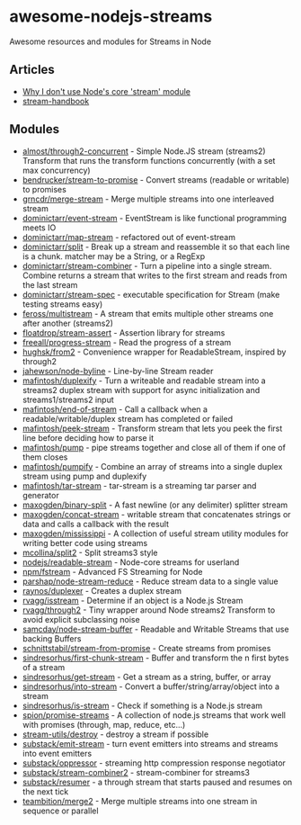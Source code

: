 # awesome-nodejs-streams
Awesome resources and modules for Streams in Node

## Articles

- [Why I don't use Node's core 'stream' module](https://r.va.gg/2014/06/why-i-dont-use-nodes-core-stream-module.html)
- [stream-handbook](https://github.com/substack/stream-handbook)

## Modules

- [almost/through2-concurrent](https://github.com/almost/through2-concurrent) - Simple Node.JS stream (streams2) Transform that runs the transform functions concurrently (with a set max concurrency)
- [bendrucker/stream-to-promise](https://github.com/bendrucker/stream-to-promise) - Convert streams (readable or writable) to promises
- [grncdr/merge-stream](https://github.com/grncdr/merge-stream) - Merge multiple streams into one interleaved stream
- [dominictarr/event-stream](https://github.com/dominictarr/event-stream) - EventStream is like functional programming meets IO
- [dominictarr/map-stream](https://github.com/dominictarr/map-stream) - refactored out of event-stream
- [dominictarr/split](https://github.com/dominictarr/split) - Break up a stream and reassemble it so that each line is a chunk. matcher may be a String, or a RegExp
- [dominictarr/stream-combiner](https://github.com/dominictarr/stream-combiner) - Turn a pipeline into a single stream. Combine returns a stream that writes to the first stream and reads from the last stream
- [dominictarr/stream-spec](https://github.com/dominictarr/stream-spec) - executable specification for Stream (make testing streams easy)
- [feross/multistream](https://github.com/feross/multistream) - A stream that emits multiple other streams one after another (streams2)
- [floatdrop/stream-assert](https://github.com/floatdrop/stream-assert) - Assertion library for streams
- [freeall/progress-stream](https://github.com/freeall/progress-stream) - Read the progress of a stream
- [hughsk/from2](https://github.com/hughsk/from2) - Convenience wrapper for ReadableStream, inspired by through2
- [jahewson/node-byline](https://github.com/jahewson/node-byline) - Line-by-line Stream reader
- [mafintosh/duplexify](https://github.com/mafintosh/duplexify) - Turn a writeable and readable stream into a streams2 duplex stream with support for async initialization and streams1/streams2 input
- [mafintosh/end-of-stream](https://github.com/mafintosh/end-of-stream) - Call a callback when a readable/writable/duplex stream has completed or failed
- [mafintosh/peek-stream](https://github.com/mafintosh/peek-stream) - Transform stream that lets you peek the first line before deciding how to parse it
- [mafintosh/pump](https://github.com/mafintosh/pump) - pipe streams together and close all of them if one of them closes
- [mafintosh/pumpify](https://github.com/) - Combine an array of streams into a single duplex stream using pump and duplexify
- [mafintosh/tar-stream](https://github.com/mafintosh/tar-stream) - tar-stream is a streaming tar parser and generator
- [maxogden/binary-split](https://github.com/maxogden/binary-split) - A fast newline (or any delimiter) splitter stream
- [maxogden/concat-stream](https://github.com/maxogden/concat-stream) - writable stream that concatenates strings or data and calls a callback with the result
- [maxogden/mississippi](https://github.com/maxogden/mississippi) - A collection of useful stream utility modules for writing better code using streams
- [mcollina/split2](https://github.com/mcollina/split2) - Split streams3 style
- [nodejs/readable-stream](https://github.com/nodejs/readable-stream) - Node-core streams for userland
- [npm/fstream](https://github.com/npm/fstream) - Advanced FS Streaming for Node
- [parshap/node-stream-reduce](https://github.com/parshap/node-stream-reduce) - Reduce stream data to a single value
- [raynos/duplexer](https://github.com/raynos/duplexer) - Creates a duplex stream
- [rvagg/isstream](https://github.com/rvagg/isstream) - Determine if an object is a Node.js Stream
- [rvagg/through2](https://github.com/rvagg/through2) - Tiny wrapper around Node streams2 Transform to avoid explicit subclassing noise
- [samcday/node-stream-buffer](https://github.com/samcday/node-stream-buffer) - Readable and Writable Streams that use backing Buffers
- [schnittstabil/stream-from-promise](https://github.com/schnittstabil/stream-from-promise) - Create streams from promises
- [sindresorhus/first-chunk-stream](https://github.com/sindresorhus/first-chunk-stream) - Buffer and transform the n first bytes of a stream
- [sindresorhus/get-stream](https://github.com/sindresorhus/get-stream) - Get a stream as a string, buffer, or array
- [sindresorhus/into-stream](https://github.com/sindresorhus/into-stream) - Convert a buffer/string/array/object into a stream
- [sindresorhus/is-stream](https://github.com/sindresorhus/is-stream) - Check if something is a Node.js stream
- [spion/promise-streams](https://github.com/spion/promise-streams) - A collection of node.js streams that work well with promises (through, map, reduce, etc...)
- [stream-utils/destroy](https://github.com/stream-utils/destroy) - destroy a stream if possible
- [substack/emit-stream](https://github.com/substack/emit-stream) - turn event emitters into streams and streams into event emitters
- [substack/oppressor](https://github.com/substack/oppressor) - streaming http compression response negotiator
- [substack/stream-combiner2](https://github.com/substack/stream-combiner2) - stream-combiner for streams3
- [substack/resumer](https://github.com/substack/resumer) - a through stream that starts paused and resumes on the next tick
- [teambition/merge2](https://github.com/teambition/merge2) - Merge multiple streams into one stream in sequence or parallel
